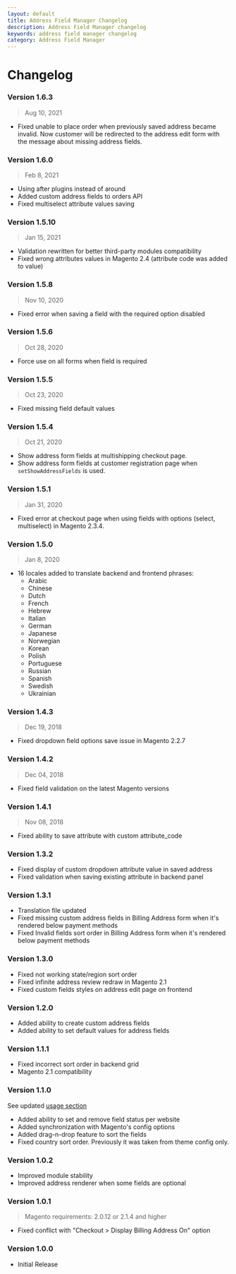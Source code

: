 ```yaml
---
layout: default
title: Address Field Manager Changelog
description: Address Field Manager changelog
keywords: address field manager changelog
category: Address Field Manager
---
```


# Changelog

### Version 1.6.3

> Aug 10, 2021

 -  Fixed unable to place order when previously saved address became invalid. Now
    customer will be redirected to the address edit form with the message about
    missing address fields.

### Version 1.6.0

> Feb 8, 2021

 -  Using after plugins instead of around
 -  Added custom address fields to orders API
 -  Fixed multiselect attribute values saving

### Version 1.5.10

> Jan 15, 2021

 -  Validation rewritten for better third-party modules compatibility
 -  Fixed wrong attributes values in Magento 2.4 (attribute code was added to value)

### Version 1.5.8

> Nov 10, 2020

 -  Fixed error when saving a field with the required option disabled

### Version 1.5.6

> Oct 28, 2020

 -  Force use on all forms when field is required

### Version 1.5.5

> Oct 23, 2020

 -  Fixed missing field default values

### Version 1.5.4

> Oct 21, 2020

 -  Show address form fields at multishipping checkout page.
 -  Show address form fields at customer registration page when `setShowAddressFields`
    is used.

### Version 1.5.1

> Jan 31, 2020

 -  Fixed error at checkout page when using fields with options
    (select, multiselect) in Magento 2.3.4.

### Version 1.5.0

> Jan 8, 2020

 -  16 locales added to translate backend and frontend phrases:
    - Arabic
    - Chinese
    - Dutch
    - French
    - Hebrew
    - Italian
    - German
    - Japanese
    - Norwegian
    - Korean
    - Polish
    - Portuguese
    - Russian
    - Spanish
    - Swedish
    - Ukrainian

### Version 1.4.3

> Dec 19, 2018

 -  Fixed dropdown field options save issue in Magento 2.2.7

### Version 1.4.2

> Dec 04, 2018

 -  Fixed field validation on the latest Magento versions

### Version 1.4.1

> Nov 08, 2018

 -  Fixed ability to save attribute with custom attribute_code

### Version 1.3.2

 -  Fixed display of custom dropdown attribute value in saved address
 -  Fixed validation when saving existing attribute in backend panel

### Version 1.3.1

 -  Translation file updated
 -  Fixed missing custom address fields in Billing Address form when it's
    rendered below payment methods
 -  Fixed Invalid fields sort order in Billing Address form when it's
    rendered below payment methods

### Version 1.3.0

 -  Fixed not working state/region sort order
 -  Fixed infinite address review redraw in Magento 2.1
 -  Fixed custom fields styles on address edit page on frontend

### Version 1.2.0

 -  Added ability to create custom address fields
 -  Added ability to set default values for address fields

### Version 1.1.1

 -  Fixed incorrect sort order in backend grid
 -  Magento 2.1 compatibility

### Version 1.1.0

See updated [usage section](/m2/extensions/address-field-manager/usage/)

 -  Added ability to set and remove field status per website
 -  Added synchronization with Magento's config options
 -  Added drag-n-drop feature to sort the fields
 -  Fixed country sort order. Previously it was taken from theme config only.

### Version 1.0.2

 -  Improved module stability
 -  Improved address renderer when some fields are optional

### Version 1.0.1

> Magento requirements: 2.0.12 or 2.1.4 and higher

 -  Fixed conflict with "Checkout > Display Billing Address On" option

### Version 1.0.0

 -  Initial Release
